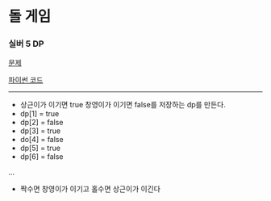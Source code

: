 # 돌 게임
### 실버 5 DP
[문제](https://www.acmicpc.net/problem/9655)

[파이썬 코드](9655.py)

---


- 상근이가 이기면 true 창영이가 이기면 false를 저장하는 dp를 만든다.
- dp[1] = true
- dp[2] = false
- dp[3] = true
- do[4] = false
- dp[5] = true
- dp[6] = false

...

- 짝수면 창영이가 이기고 홀수면 상근이가 이긴다